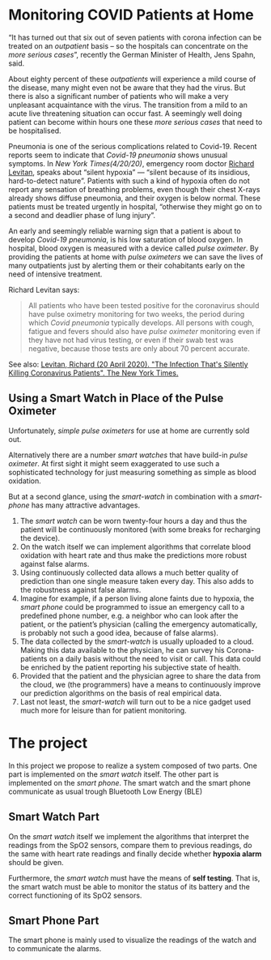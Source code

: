 # Monitoring COVID Patients at Home

“It has turned out that six out of seven patients with corona infection can be treated on an _outpatient_ basis – so the hospitals can concentrate on the _more serious cases_”, recently the German Minister of Health, Jens Spahn, said. 

About eighty percent of these _outpatients_ will experience a mild course of the disease, many might even not be aware that they had the virus. But there is also a significant number of patients who will make a very unpleasant acquaintance with the virus. The transition from a mild to an acute live threatening situation can occur fast. A seemingly well doing patient can become within hours one these _more serious cases_ that need to be hospitalised.

Pneumonia is one of the serious complications related to Covid-19. Recent reports seem to indicate that _Covid-19 pneumonia_ shows unusual symptoms. In _New York Times(4/20/20)_, emergency room doctor 
[Richard Levitan](https://en.wikipedia.org/wiki/Richard_Levitan),
speaks about “silent hypoxia” — “silent because of its insidious, hard-to-detect nature”. Patients with such a kind of hypoxia often do not report any sensation of breathing problems, even though their chest X-rays already shows diffuse pneumonia, and their oxygen is below normal. These patients must be treated urgently in hospital, “otherwise they might go on to a second and deadlier phase of lung injury”.

An early and seemingly reliable warning sign that a patient is about to develop _Covid-19 pneumonia_, is his low saturation of blood oxygen. In hospital, blood oxygen is measured with a device called _pulse oximeter_. By providing the patients at home with _pulse oximeters_ we can save the lives of many outpatients just by alerting them or their cohabitants early on the need of intensive treatment.

Richard Levitan says:
> All patients who have been tested positive for the coronavirus should have pulse oximetry monitoring for two weeks, the period during which _Covid pneumonia_ typically develops. All persons with cough, fatigue and fevers should also have _pulse oximeter_ monitoring even if they have not had virus testing, or even if their swab test was negative, because those tests are only about 70 percent accurate. 

See also:
[Levitan, Richard (20 April 2020). "The Infection That's Silently Killing Coronavirus Patients". The New York Times.](https://www.nytimes.com/2020/04/20/opinion/coronavirus-testing-pneumonia.html)

## Using a Smart Watch in Place of the Pulse Oximeter

Unfortunately, _simple pulse oximeters_ for use at home are currently sold out. 

Alternatively there are a number _smart watches_ that have build-in _pulse oximeter_. At first sight it might seem exaggerated to use such a sophisticated technology for just measuring something as simple as blood oxidation.

But at a second glance, using the _smart-watch_ in combination with a _smart-phone_ has many attractive advantages.

1. The _smart watch_ can be worn twenty-four hours a day and thus the patient will be continuously monitored (with some breaks for recharging the device).
2. On the watch itself we can implement algorithms that correlate blood oxidation with heart rate and thus make the predictions more robust against false alarms.
3. Using continuously collected data allows a much better quality of prediction than one single measure taken every day. This also adds to the robustness against false alarms.
4. Imagine for example, if a person living alone faints due to hypoxia, the _smart phone_ could be programmed to issue an emergency call to a predefined phone number, e.g. a neighbor who can look after the patient, or the patient’s physician (calling the emergency automatically, is probably not such a good idea, because of false alarms).
5. The data collected by the _smart-watch_ is usually uploaded to a cloud. Making this data available to the physician, he can survey his Corona-patients on a daily basis without the need to visit or call. This data could be enriched by the patient reporting his subjective state of health.
6. Provided that the patient and the physician agree to share the data from the cloud, we (the programmers) have a means to continuously improve our prediction algorithms on the basis of real empirical data.
7. Last not least, the _smart-watch_ will turn out to be a nice gadget used much more for leisure than for patient monitoring.

# The project 

In this project we propose to realize a system composed of two parts. One part is implemented on the _smart watch_ itself. The other part is implemented on the _smart phone_. The smart watch and the  smart phone communicate as usual trough Bluetooth Low Energy (BLE) 

## Smart Watch Part
On the _smart watch_ itself we implement the algorithms that interpret the readings from the SpO2 sensors, compare them to previous readings, do the same with heart rate readings and finally decide whether __hypoxia alarm__ should be given.

Furthermore, the _smart watch_ must have the means of __self testing__. That is, the smart watch must be able to monitor the status of its battery and the correct functioning of its SpO2 sensors.

## Smart Phone Part
The smart phone is mainly used to visualize the readings of the watch and to communicate the alarms.


